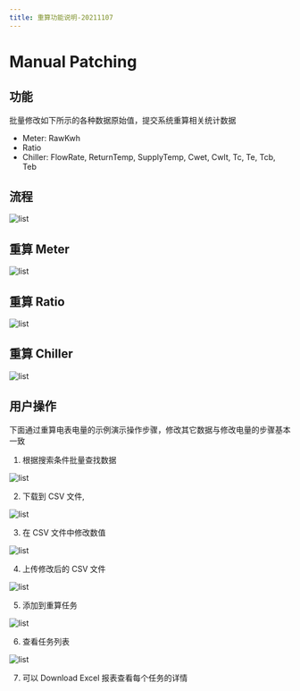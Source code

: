 ```yaml
---
title: 重算功能说明-20211107
---
```


# Manual Patching
## 功能
批量修改如下所示的各种数据原始值，提交系统重算相关统计数据
- Meter: RawKwh
- Ratio
- Chiller: FlowRate, ReturnTemp, SupplyTemp, Cwet, Cwlt, Tc, Te, Tcb, Teb

## 流程

<img :src="$withBase('/pu/patching.svg')" alt="list">

## 重算 Meter
<img :src="$withBase('/img/00-01.jpg')" alt="list">

## 重算 Ratio
<img :src="$withBase('/img/00-08.png')" alt="list">

## 重算 Chiller
<img :src="$withBase('/img/00-09.png')" alt="list">

## 用户操作
下面通过重算电表电量的示例演示操作步骤，修改其它数据与修改电量的步骤基本一致
1. 根据搜索条件批量查找数据

<img :src="$withBase('/img/00-00.png')" alt="list">

2. 下载到 CSV 文件,

<img :src="$withBase('/img/00-04.png')" alt="list">

3. 在 CSV 文件中修改数值

<img :src="$withBase('/img/00-03.jpg')" alt="list">

4. 上传修改后的 CSV 文件

<img :src="$withBase('/img/00-05.png')" alt="list">

5. 添加到重算任务

<img :src="$withBase('/img/00-06.png')" alt="list">

6. 查看任务列表

<img :src="$withBase('/img/00-07.png')" alt="list">

7. 可以 Download Excel 报表查看每个任务的详情
